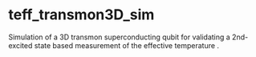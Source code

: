 # teff_transmon3D_sim
Simulation of a 3D transmon superconducting qubit for validating a 2nd-excited state based measurement of the effective temperature .
